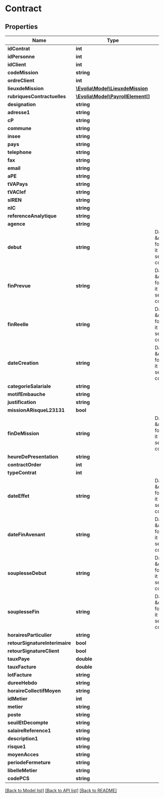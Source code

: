 # Contract

## Properties
Name | Type | Description | Notes
------------ | ------------- | ------------- | -------------
**idContrat** | **int** |  | 
**idPersonne** | **int** |  | 
**idClient** | **int** |  | 
**codeMission** | **string** |  | 
**ordreClient** | **int** |  | 
**lieuxdeMission** | [**\Evolia\Model\LieuxdeMission**](LieuxdeMission.md) |  | [optional] 
**rubriquesContractuelles** | [**\Evolia\Model\PayrollElement[]**](PayrollElement.md) |  | [optional] 
**designation** | **string** |  | 
**adresse1** | **string** |  | 
**cP** | **string** |  | 
**commune** | **string** |  | 
**insee** | **string** |  | 
**pays** | **string** |  | 
**telephone** | **string** |  | [optional] 
**fax** | **string** |  | [optional] 
**email** | **string** |  | [optional] 
**aPE** | **string** |  | [optional] 
**tVAPays** | **string** |  | [optional] 
**tVAClef** | **string** |  | [optional] 
**sIREN** | **string** |  | [optional] 
**nIC** | **string** |  | [optional] 
**referenceAnalytique** | **string** |  | [optional] 
**agence** | **string** |  | 
**debut** | **string** | Date. Not using \&quot;date\&quot; format because it does not serialized correctly. | 
**finPrevue** | **string** | Date. Not using \&quot;date\&quot; format because it does not serialized correctly. | 
**finReelle** | **string** | Date. Not using \&quot;date\&quot; format because it does not serialized correctly. | 
**dateCreation** | **string** | Date. Not using \&quot;date\&quot; format because it does not serialized correctly. | 
**categorieSalariale** | **string** |  | 
**motifEmbauche** | **string** |  | 
**justification** | **string** |  | [optional] 
**missionARisqueL23131** | **bool** |  | 
**finDeMission** | **string** | Date. Not using \&quot;date\&quot; format because it does not serialized correctly. | 
**heureDePresentation** | **string** |  | 
**contractOrder** | **int** |  | 
**typeContrat** | **int** |  | 
**dateEffet** | **string** | Date. Not using \&quot;date\&quot; format because it does not serialized correctly. | 
**dateFinAvenant** | **string** | Date. Not using \&quot;date\&quot; format because it does not serialized correctly. | 
**souplesseDebut** | **string** | Date. Not using \&quot;date\&quot; format because it does not serialized correctly. | 
**souplesseFin** | **string** | Date. Not using \&quot;date\&quot; format because it does not serialized correctly. | 
**horairesParticulier** | **string** |  | [optional] 
**retourSignatureInterimaire** | **bool** |  | [optional] 
**retourSignatureClient** | **bool** |  | [optional] 
**tauxPaye** | **double** |  | 
**tauxFacture** | **double** |  | 
**lotFacture** | **string** |  | 
**dureeHebdo** | **string** |  | 
**horaireCollectifMoyen** | **string** |  | 
**idMetier** | **int** |  | 
**metier** | **string** |  | [optional] 
**poste** | **string** |  | [optional] 
**seuilEtDecompte** | **string** |  | 
**salaireReference1** | **string** |  | [optional] 
**description1** | **string** |  | [optional] 
**risque1** | **string** |  | [optional] 
**moyenAcces** | **string** |  | [optional] 
**periodeFermeture** | **string** |  | [optional] 
**libelleMetier** | **string** |  | [optional] 
**codePCS** | **string** |  | [optional] 

[[Back to Model list]](../../README.md#documentation-for-models) [[Back to API list]](../../README.md#documentation-for-api-endpoints) [[Back to README]](../../README.md)

